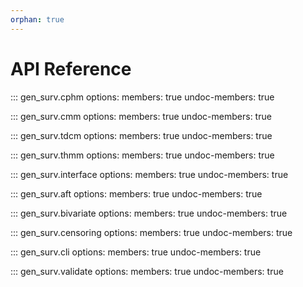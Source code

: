 ```yaml
---
orphan: true
---
```


# API Reference

::: gen_surv.cphm
    options:
      members: true
      undoc-members: true

::: gen_surv.cmm
    options:
      members: true
      undoc-members: true

::: gen_surv.tdcm
    options:
      members: true
      undoc-members: true

::: gen_surv.thmm
    options:
      members: true
      undoc-members: true

::: gen_surv.interface
    options:
      members: true
      undoc-members: true

::: gen_surv.aft
    options:
      members: true
      undoc-members: true

::: gen_surv.bivariate
    options:
      members: true
      undoc-members: true

::: gen_surv.censoring
    options:
      members: true
      undoc-members: true

::: gen_surv.cli
    options:
      members: true
      undoc-members: true

::: gen_surv.validate
    options:
      members: true
      undoc-members: true
